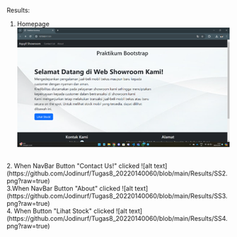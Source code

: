 Results:
<br>
1. Homepage
![alt text](https://github.com/Jodinurf/Tugas8_20220140060/blob/main/Results/SS1.png?raw=true)
<br>
2. When NavBar Button "Contact Us!" clicked
![alt text](https://github.com/Jodinurf/Tugas8_20220140060/blob/main/Results/SS2.png?raw=true)
<br>
3.When NavBar Button "About" clicked
![alt text](https://github.com/Jodinurf/Tugas8_20220140060/blob/main/Results/SS3.png?raw=true)
<br>
4. When Button "Lihat Stock" clicked
![alt text](https://github.com/Jodinurf/Tugas8_20220140060/blob/main/Results/SS4.png?raw=true)

